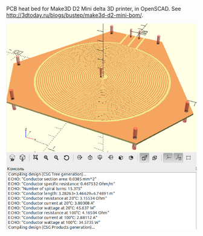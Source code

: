 PCB heat bed for Make3D D2 Mini delta 3D printer, in OpenSCAD. See http://3dtoday.ru/blogs/bustep/make3d-d2-mini-bom/.

![Screenshot](double-spiral-heater-7.png)

